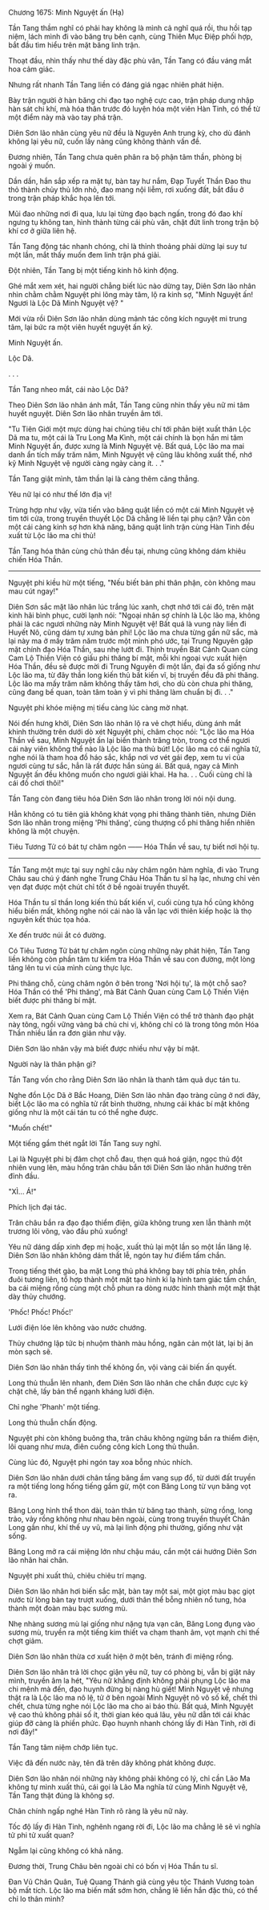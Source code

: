 




Chương 1675: Minh Nguyệt ấn (Hạ)


Tần Tang thầm nghĩ có phải hay không là mình cả nghĩ quá rồi, thu hồi tạp niệm, lách mình đi vào băng trụ bên cạnh, cùng Thiên Mục Điệp phối hợp, bắt đầu tìm hiểu trên mặt băng linh trận.

Thoạt đầu, nhìn thấy như thế dày đặc phù văn, Tần Tang có đầu váng mắt hoa cảm giác.

Nhưng rất nhanh Tần Tang liền có đáng giá ngạc nhiên phát hiện.

Bày trận người ở hàn băng chi đạo tạo nghệ cực cao, trận pháp dung nhập hàn sát chi khí, mà hóa thân trước đó luyện hóa một viên Hàn Tinh, có thể từ một điểm này mà vào tay phá trận.

Diên Sơn lão nhân cùng yêu nữ đều là Nguyên Anh trung kỳ, cho dù đánh không lại yêu nữ, cuốn lấy nàng cũng không thành vấn đề.

Đương nhiên, Tần Tang chưa quên phân ra bộ phận tâm thần, phòng bị ngoài ý muốn.

Dần dần, hắn sắp xếp ra mặt tự, bàn tay hư nắm, Đạp Tuyết Thần Đao thu thỏ thành chủy thủ lớn nhỏ, đao mang nội liễm, rơi xuống đất, bắt đầu ở trong trận pháp khắc họa lên tới.

Mũi đao những nơi đi qua, lưu lại từng đạo bạch ngấn, trong đó đao khí ngưng tụ không tan, hình thành từng cái phù văn, chặt đứt linh trong trận bộ khí cơ ở giữa liên hệ.

Tần Tang động tác nhanh chóng, chỉ là thỉnh thoảng phải dừng lại suy tư một lần, mắt thấy muốn đem linh trận phá giải.

Đột nhiên, Tần Tang bị một tiếng kinh hô kinh động.

Ghé mắt xem xét, hai người chẳng biết lúc nào dừng tay, Diên Sơn lão nhân nhìn chằm chằm Nguyệt phi lông mày tâm, lộ ra kinh sợ, "Minh Nguyệt ấn! Ngươi là Lộc Dã Minh Nguyệt vệ? "

Mới vừa rồi Diên Sơn lão nhân dùng mảnh tác công kích nguyệt mi trung tâm, lại bức ra một viên huyết nguyệt ấn ký.

Minh Nguyệt ấn.

Lộc Dã.

. . .

Tần Tang nheo mắt, cái nào Lộc Dã?

Theo Diên Sơn lão nhân ánh mắt, Tần Tang cũng nhìn thấy yêu nữ mi tâm huyết nguyệt. Diên Sơn lão nhân truyền âm tới.

"Tu Tiên Giới một mực dùng hai chủng tiêu chí tới phân biệt xuất thân Lộc Dã ma tu, một cái là Tru Long Ma Kình, một cái chính là bọn hắn mi tâm Minh Nguyệt ấn, được xưng là Minh Nguyệt vệ. Bất quá, Lộc lão ma mai danh ẩn tích mấy trăm năm, Minh Nguyệt vệ cũng lâu không xuất thế, nhớ kỹ Minh Nguyệt vệ người càng ngày càng ít. . ."

Tần Tang giật mình, tâm thần lại là càng thêm căng thẳng.

Yêu nữ lại có như thế lớn địa vị!

Trùng hợp như vậy, vừa tiến vào băng quật liền có một cái Minh Nguyệt vệ tìm tới cửa, trong truyền thuyết Lộc Dã chẳng lẽ liền tại phụ cận? Vẫn còn một cái càng kinh sợ hơn khả năng, băng quật linh trận cùng Hàn Tinh đều xuất từ Lộc lão ma chi thủ!

Tần Tang hóa thân cùng chủ thân đều tại, nhưng cũng không dám khiêu chiến Hóa Thần.

---

Nguyệt phi kiều hừ một tiếng, "Nếu biết bản phi thân phận, còn không mau mau cút ngay!"

Diên Sơn sắc mặt lão nhân lúc trắng lúc xanh, chợt nhớ tới cái đó, trên mặt kinh hãi bình phục, cười lạnh nói: "Ngoại nhân sợ chính là Lộc lão ma, không phải là các ngươi những này Minh Nguyệt vệ! Bất quá là vung này liền đi Huyết Nô, cũng dám tự xưng bản phi! Lộc lão ma chưa từng gần nữ sắc, mà lại này ma ở mấy trăm năm trước một mình phó ước, tại Trung Nguyên gặp mặt chính đạo Hóa Thần, sau nhẹ lướt đi. Thịnh truyền Bát Cảnh Quan cùng Cam Lộ Thiền Viện có giấu phi thăng bí mật, mỗi khi ngoại vực xuất hiện Hóa Thần, đều sẽ được mời đi Trung Nguyên đi một lần, đại đa số giống như Lộc lão ma, từ đây thần long kiến thủ bất kiến vĩ, bị truyền đều đã phi thăng. Lộc lão ma mấy trăm năm không thấy tăm hơi, cho dù còn chưa phi thăng, cũng đang bế quan, toàn tâm toàn ý vì phi thăng làm chuẩn bị đi. . ."

Nguyệt phi khóe miệng mị tiếu càng lúc càng mờ nhạt.

Nói đến hưng khởi, Diên Sơn lão nhân lộ ra vẻ chợt hiểu, dùng ánh mắt khinh thường trên dưới dò xét Nguyệt phi, châm chọc nói: "Lộc lão ma Hóa Thần về sau, Minh Nguyệt ấn lại biến thành trăng tròn, trong cơ thể ngươi cái này viên không thể nào là Lộc lão ma thủ bút! Lộc lão ma có cái nghĩa tử, nghe nói là tham hoa đồ háo sắc, khắp nơi vơ vét gái đẹp, xem tu vi của ngươi cùng tư sắc, hẳn là rất được hắn sủng ái. Bất quá, ngay cả Minh Nguyệt ấn đều không muốn cho ngươi giải khai. Ha ha. . . Cuối cùng chỉ là cái đồ chơi thôi!"

Tần Tang còn đang tiêu hóa Diên Sơn lão nhân trong lời nói nội dung.

Hẳn không có tu tiên giả không khát vọng phi thăng thành tiên, nhưng Diên Sơn lão nhân trong miệng 'Phi thăng', cùng thượng cổ phi thăng hiển nhiên không là một chuyện.

Tiêu Tương Tử có bát tự châm ngôn —— Hóa Thần về sau, tự biết nơi hội tụ.

---

Tần Tang một mực tại suy nghĩ câu này châm ngôn hàm nghĩa, đi vào Trung Châu sau chú ý đánh nghe Trung Châu Hóa Thần tu sĩ hạ lạc, nhưng chỉ vẻn vẹn đạt được một chút chỉ tốt ở bề ngoài truyền thuyết.

Hóa Thần tu sĩ thần long kiến thủ bất kiến vĩ, cuối cùng tựa hồ cũng không hiểu biến mất, không nghe nói cái nào là vẫn lạc với thiên kiếp hoặc là thọ nguyên kết thúc tọa hóa.

Xe đến trước núi ắt có đường.

Có Tiêu Tương Tử bát tự châm ngôn cùng những này phát hiện, Tần Tang liền không còn phần tâm tư kiểm tra Hóa Thần về sau con đường, một lòng tăng lên tu vi của mình cùng thực lực.

Phi thăng chỗ, cùng châm ngôn ở bên trong 'Nơi hội tụ', là một chỗ sao? Hóa Thần có thể 'Phi thăng', mà Bát Cảnh Quan cùng Cam Lộ Thiền Viện biết được phi thăng bí mật.

Xem ra, Bát Cảnh Quan cùng Cam Lộ Thiền Viện có thể trở thành đạo phật này tông, ngồi vững vàng bá chủ chi vị, không chỉ có là trong tông môn Hóa Thần nhiều lần ra đơn giản như vậy.

Diên Sơn lão nhân vậy mà biết được nhiều như vậy bí mật.

Người này là thân phận gì?

Tần Tang vốn cho rằng Diên Sơn lão nhân là thanh tâm quả dục tán tu.

Nghe đồn Lộc Dã ở Bắc Hoang, Diên Sơn lão nhân đạo tràng cũng ở nơi đây, biết Lộc lão ma có nghĩa tử rất bình thường, nhưng cái khác bí mật không giống như là một cái tán tu có thể nghe được.

"Muốn chết!"

Một tiếng gầm thét ngắt lời Tần Tang suy nghĩ.

Lại là Nguyệt phi bị đâm chọt chỗ đau, thẹn quá hoá giận, ngọc thủ đột nhiên vung lên, màu hồng trân châu bắn tới Diên Sơn lão nhân hướng trên đỉnh đầu.

"XÌ... Á!"

Phích lịch đại tác.

Trân châu bắn ra đạo đạo thiểm điện, giữa không trung xen lẫn thành một trương lôi võng, vào đầu phủ xuống!

Yêu nữ dáng dấp xinh đẹp mị hoặc, xuất thủ lại một lần so một lần lăng lệ. Diên Sơn lão nhân không dám thất lễ, ngón tay hư điểm tấm chắn.

Trong tiếng thét gào, ba mặt Long thủ phá không bay tới phía trên, phần đuôi tương liên, tổ hợp thành một mặt tạo hình kì lạ hình tam giác tấm chắn, ba cái miệng rồng cùng một chỗ phun ra dòng nước hình thành một mặt thật dày thủy chướng.

'Phốc! Phốc! Phốc!'

Lưới điện lóe lên không vào nước chướng.

Thủy chướng lập tức bị nhuộm thành màu hồng, ngăn cản một lát, lại bị ăn mòn sạch sẽ.

Diên Sơn lão nhân thấy tình thế không ổn, vội vàng cải biến ấn quyết.

Long thủ thuẫn lên nhanh, đem Diên Sơn lão nhân che chắn được cực kỳ chặt chẽ, lấy bản thể ngạnh kháng lưới điện.

Chỉ nghe 'Phanh' một tiếng.

Long thủ thuẫn chấn động.

Nguyệt phi còn không buông tha, trân châu không ngừng bắn ra thiểm điện, lôi quang như mưa, điên cuồng công kích Long thủ thuẫn.

Cùng lúc đó, Nguyệt phi ngón tay xoa bỗng nhúc nhích.

Diên Sơn lão nhân dưới chân tầng băng ầm vang sụp đổ, từ dưới đất truyền ra một tiếng long hống tiếng gầm gừ, một con Băng Long từ vụn băng vọt ra.

Băng Long hình thể thon dài, toàn thân từ băng tạo thành, sừng rồng, long trảo, vảy rồng không như nhau bên ngoài, cùng trong truyền thuyết Chân Long gần như, khí thế uy vũ, mà lại linh động phi thường, giống như vật sống.

Băng Long mở ra cái miệng lớn như chậu máu, cắn một cái hướng Diên Sơn lão nhân hai chân.

Nguyệt phi xuất thủ, chiêu chiêu trí mạng.

Diên Sơn lão nhân hơi biến sắc mặt, bàn tay một sai, một giọt màu bạc giọt nước từ lòng bàn tay trượt xuống, dưới thân thể bỗng nhiên nổ tung, hóa thành một đoàn màu bạc sương mù.

Nhẹ nhàng sương mù lại giống như nặng tựa vạn cân, Băng Long đụng vào sương mù, truyền ra một tiếng kim thiết va chạm thanh âm, vọt mạnh chi thế chợt giảm.

Diên Sơn lão nhân thừa cơ xuất hiện ở một bên, tránh đi miệng rồng.

Diên Sơn lão nhân trả lời chọc giận yêu nữ, tuy có phòng bị, vẫn bị giật nảy mình, truyền âm la hét, "Yêu nữ khẳng định không phải phụng Lộc lão ma chi mệnh mà đến, đạo huynh đừng bị nàng hù giết! Minh Nguyệt vệ nhưng thật ra là Lộc lão ma nô lệ, tử ở bên ngoài Minh Nguyệt nô vô số kể, chết thì chết, chưa từng nghe nói Lộc lão ma cho ai báo thù. Bất quá, Minh Nguyệt vệ cao thủ không phải số ít, thời gian kéo quá lâu, yêu nữ dẫn tới cái khác giúp đỡ càng là phiền phức. Đạo huynh nhanh chóng lấy đi Hàn Tinh, rời đi nơi đây!"

Tần Tang tâm niệm chớp liên tục.

Việc đã đến nước này, tên đã trên dây không phát không được.

Diên Sơn lão nhân nói những này không phải không có lý, chỉ cần Lão Ma không tự mình xuất thủ, cái gọi là Lão Ma nghĩa tử cùng Minh Nguyệt vệ, Tần Tang thật đúng là không sợ.

Chân chính ngấp nghé Hàn Tinh rõ ràng là yêu nữ này.

Tốc độ lấy đi Hàn Tinh, nghênh ngang rời đi, Lộc lão ma chẳng lẽ sẽ vì nghĩa tử phi tử xuất quan?

Ngẫm lại cũng không có khả năng.

Đương thời, Trung Châu bên ngoài chỉ có bốn vị Hóa Thần tu sĩ.

Đan Vũ Chân Quân, Tuệ Quang Thánh giả cùng yêu tộc Thánh Vương toàn bộ mất tích. Lộc lão ma biến mất sớm hơn, chẳng lẽ liền hắn đặc thù, có thể chỉ lo thân mình?




